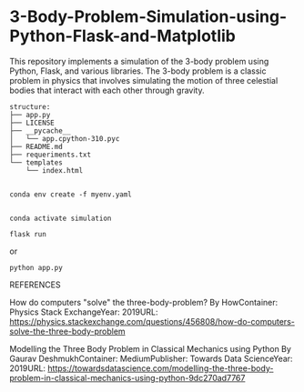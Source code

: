 # 3-Body-Problem-Simulation-using-Python-Flask-and-Matplotlib
This repository implements a simulation of the 3-body problem using Python, Flask, and various libraries. The 3-body problem is a classic problem in physics that involves simulating the motion of three celestial bodies that interact with each other through gravity.


```
structure:
├── app.py
├── LICENSE
├── __pycache__
│   └── app.cpython-310.pyc
├── README.md
├── requeriments.txt
└── templates
    └── index.html


```


```
conda env create -f myenv.yaml                                                                       
                                                               
```

```
conda activate simulation
```


```
flask run
```
or 
```
python app.py
```


REFERENCES

How do computers "solve" the three-body-problem?
By HowContainer: Physics Stack ExchangeYear: 2019URL: https://physics.stackexchange.com/questions/456808/how-do-computers-solve-the-three-body-problem


Modelling the Three Body Problem in Classical Mechanics using Python
By Gaurav DeshmukhContainer: MediumPublisher: Towards Data ScienceYear: 2019URL: https://towardsdatascience.com/modelling-the-three-body-problem-in-classical-mechanics-using-python-9dc270ad7767
